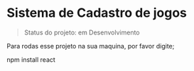 <h1> Sistema de Cadastro de jogos</h1>

> Status do projeto: em Desenvolvimento

Para rodas esse projeto na sua maquina, por favor digite;


npm install react
